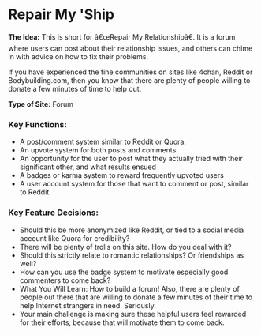 # Repair My 'Ship

**The Idea:** This is short for â€œRepair My Relationshipâ€. It is a forum where users can post about their relationship issues, and others can chime in with advice on how to fix their problems.

If you have experienced the fine communities on sites like 4chan, Reddit or Bodybuilding.com, then you know that there are plenty of people willing to donate a few minutes of time to help out.

**Type of Site:** Forum

### Key Functions:

- A post/comment system similar to Reddit or Quora.
- An upvote system for both posts and comments
- An opportunity for the user to post what they actually tried with their significant other, and what results ensued
- A badges or karma system to reward frequently upvoted users
- A user account system for those that want to comment or post, similar to Reddit

### Key Feature Decisions:

- Should this be more anonymized like Reddit, or tied to a social media account like Quora for credibility?
- There will be plenty of trolls on this site. How do you deal with it?
- Should this strictly relate to romantic relationships? Or friendships as well?
- How can you use the badge system to motivate especially good commenters to come back?
- What You Will Learn: How to build a forum! Also, there are plenty of people out there that are willing to donate a few minutes of their time to help Internet strangers in need. Seriously.
- Your main challenge is making sure these helpful users feel rewarded for their efforts, because that will motivate them to come back.
